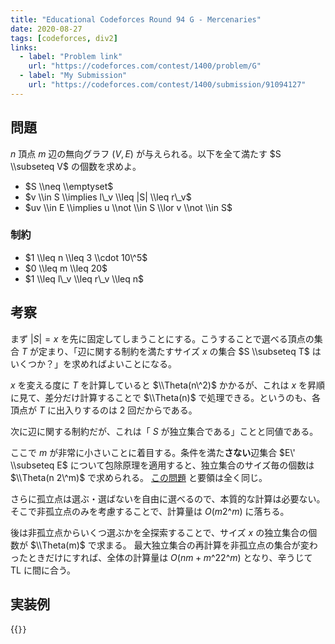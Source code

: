 ```yaml
---
title: "Educational Codeforces Round 94 G - Mercenaries"
date: 2020-08-27
tags: [codeforces, div2]
links:
  - label: "Problem link"
    url: "https://codeforces.com/contest/1400/problem/G"
  - label: "My Submission"
    url: "https://codeforces.com/contest/1400/submission/91094127"
---
```


## 問題

$n$ 頂点 $m$ 辺の無向グラフ $(V, E)$ が与えられる。以下を全て満たす $S \\subseteq V$ の個数を求めよ。

- $S \\neq \\emptyset$
- $v \\in S \\implies l\_v \\leq |S| \\leq r\_v$
- $uv \\in E \\implies u \\not \\in S \\lor v \\not \\in S$

### 制約

- $1 \\leq n \\leq 3 \\cdot 10\^5$
- $0 \\leq m \\leq 20$
- $1 \\leq l\_v \\leq r\_v \\leq n$

## 考察

まず $|S| = x$ を先に固定してしまうことにする。こうすることで選べる頂点の集合 $T$ が定まり、「辺に関する制約を満たすサイズ $x$ の集合 $S \\subseteq T$ はいくつか？」を求めればよいことになる。

$x$ を変える度に $T$ を計算していると $\\Theta(n\^2)$ かかるが、これは $x$ を昇順に見て、差分だけ計算することで $\\Theta(n)$ で処理できる。というのも、各頂点が $T$ に出入りするのは 2 回だからである。

次に辺に関する制約だが、これは「 $S$ が独立集合である」ことと同値である。

ここで $m$ が非常に小さいことに着目する。条件を満た**さない**辺集合 $E\' \\subseteq E$ について包除原理を適用すると、独立集合のサイズ毎の個数は $\\Theta(n 2\^m)$ で求められる。 [この問題](https://atcoder.jp/contests/abc152/tasks/abc152_f) と要領は全く同じ。

さらに孤立点は選ぶ・選ばないを自由に選べるので、本質的な計算は必要ない。そこで非孤立点のみを考慮することで、計算量は $O(m 2\^m)$ に落ちる。

後は非孤立点からいくつ選ぶかを全探索することで、サイズ $x$ の独立集合の個数が $\\Theta(m)$ で求まる。
最大独立集合の再計算を非孤立点の集合が変わったときだけにすれば、全体の計算量は $O(nm + m\^2 2\^m)$ となり、辛うじて TL に間に合う。

## 実装例

{{<code file="0.cpp" language="cpp">}}
